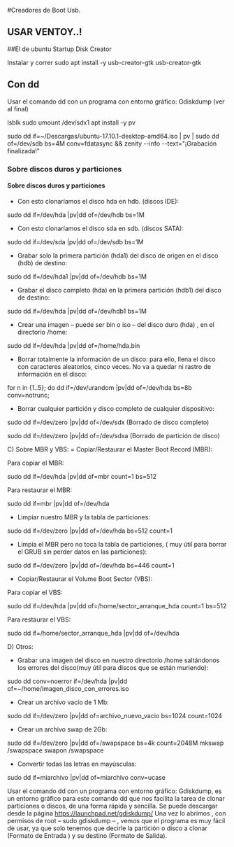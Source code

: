 #Creadores de Boot Usb.

## USAR VENTOY..!


##El de ubuntu Startup Disk Creator

Instalar y correr
sudo apt install -y usb-creator-gtk
usb-creator-gtk

## Con dd
Usar el comando dd con un programa con entorno gráfico: Gdiskdump (ver al final)

lsblk
sudo umount /dev/sdx1
apt install -y pv

sudo dd if=~/Descargas/ubuntu-17.10.1-desktop-amd64.iso | pv | sudo dd of=/dev/sdb bs=4M conv=fdatasync && zenity --info --text="¡Grabación finalizada!"

### Sobre discos duros y particiones

#### Sobre discos duros y particiones
* Con esto clonaríamos el disco hda en hdb. (discos IDE):

sudo dd if=/dev/hda |pv|dd of=/dev/hdb bs=1M

* Con esto clonaríamos el disco sda en sdb. (discos SATA):

sudo dd if=/dev/sda |pv|dd of=/dev/sdb bs=1M


* Grabar solo la primera partición (hda1) del disco de origen en el disco (hdb) de destino:

sudo dd if=/dev/hda1 |pv|dd of=/dev/hdb bs=1M

* Grabar el disco completo (hda) en la primera partición (hdb1) del disco de destino:

sudo dd if=/dev/hda |pv|dd of=/dev/hdb1 bs=1M

* Crear una imagen – puede ser bin o iso – del disco duro (hda) , en el directorio /home:

sudo dd if=/dev/hda |pv|dd of=/home/hda.bin

* Borrar totalmente la información de un disco: para ello, llena el disco con caracteres aleatorios, cinco veces. No va a quedar ni rastro de información en el disco:

for n in {1..5}; do dd if=/dev/urandom |pv|dd of=/dev/hda bs=8b conv=notrunc;


* Borrar cualquier partición y disco completo de cualquier dispositivo:

sudo dd if=/dev/zero |pv|dd of=/dev/sdx (Borrado de disco completo)

sudo dd if=/dev/zero |pv|dd of=/dev/sdxa (Borrado de partición de disco)

C) Sobre MBR y VBS:
= Copiar/Restaurar el Master Boot Record (MBR):

Para copiar el MBR:

sudo dd if=/dev/hda |pv|dd of=mbr count=1 bs=512

Para restaurar el MBR:

sudo dd if=mbr |pv|dd of=/dev/hda

* Limpiar nuestro MBR y la tabla de particiones:

sudo dd if=/dev/zero |pv|dd of=/dev/hda bs=512 count=1

* Limpia el MBR pero no toca la tabla de particiones, ( muy útil para borrar el GRUB sin perder datos en las particiones):

sudo dd if=/dev/zero |pv|dd of=/dev/hda bs=446 count=1

* Copiar/Restaurar el Volume Boot Sector (VBS):

Para copiar el VBS:

sudo dd if=/dev/hda |pv|dd of=/home/sector_arranque_hda count=1 bs=512

Para restaurar el VBS:

sudo dd if=/home/sector_arranque_hda |pv|dd of=/dev/hda

D) Otros:
* Grabar una imagen del disco en nuestro directorio /home saltándonos los errores del disco(muy útil para discos que se están muriendo):

sudo dd conv=noerror if=/dev/hda |pv|dd of=~/home/imagen_disco_con_errores.iso

* Crear un archivo vacío de 1 Mb:

sudo dd if=/dev/zero |pv|dd of=archivo_nuevo_vacio bs=1024 count=1024

* Crear un archivo swap de 2Gb:

sudo dd if=/dev/zero |pv|dd of=/swapspace bs=4k count=2048M
mkswap /swapspace
swapon /swapspace

* Convertir todas las letras en mayúsculas:

sudo dd if=miarchivo |pv|dd of=miarchivo conv=ucase

Usar el comando dd con un programa con entorno gráfico: Gdiskdump, es un entorno gráfico para este comando dd que nos facilita la tarea de clonar particiones o discos, de una forma rápida y sencilla. Se puede descargar desde la página https://launchpad.net/gdiskdump/ Una vez lo abrimos , con permisos de root – sudo gdiskdump – , vemos que el programa es muy fácil de usar, ya que solo tenemos que decirle la partición o disco a clonar (Formato de Entrada ) y su destino (Formato de Salida).

